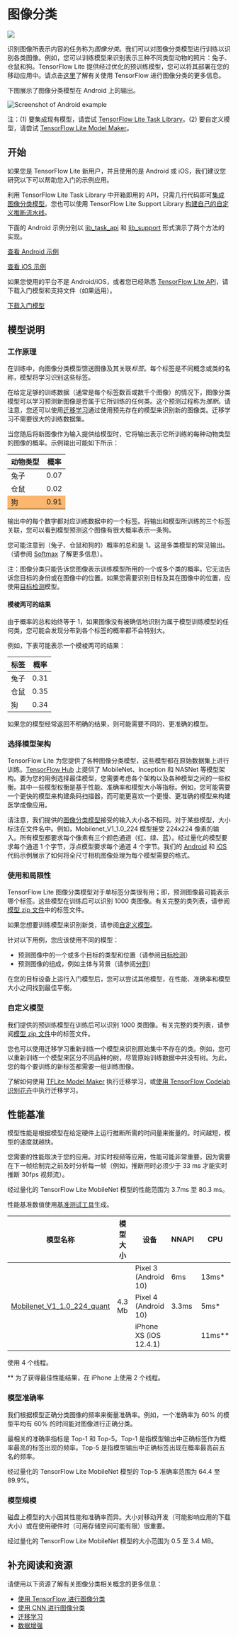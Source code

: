 # 图像分类


<img src="../images/image.png" class="attempt-right">

识别图像所表示内容的任务称为*图像分类*。我们可以对图像分类模型进行训练以识别各类图像。例如，您可以训练模型来识别表示三种不同类型动物的照片：兔子、仓鼠和狗。TensorFlow Lite 提供经过优化的预训练模型，您可以将其部署在您的移动应用中。请点击[这里](https://www.tensorflow.org/tutorials/images/classification)了解有关使用 TensorFlow 进行图像分类的更多信息。

下图展示了图像分类模型在 Android 上的输出。


<img src="https://github.com/tensorflow/docs-l10n/blob/master/site/zh-cn/lite/examples/image_classification/images/android_banana.png?raw=true" alt="Screenshot of Android example" class="">

注：(1) 要集成现有模型，请尝试 [TensorFlow Lite Task Library](https://www.tensorflow.org/lite/inference_with_metadata/task_library/image_classifier)。(2) 要自定义模型，请尝试 [TensorFlow Lite Model Maker](https://www.tensorflow.org/lite/models/modify/model_maker/image_classification)。

## 开始

如果您是 TensorFlow Lite 新用户，并且使用的是 Android 或 iOS，我们建议您研究以下可以帮助您入门的示例应用。

利用 TensorFlow Lite Task Library 中开箱即用的 API，只需几行代码即可[集成图像分类模型](https://github.com/tensorflow/tensorflow/blob/master/tensorflow/lite/g3doc/inference_with_metadata/task_library/image_classifier.md)。您也可以使用 TensorFlow Lite Support Library [构建自己的自定义推断流水线](../../inference_with_metadata/lite_support)。

下面的 Android 示例分别以 [lib_task_api](https://github.com/tensorflow/examples/tree/master/lite/examples/image_classification/android/lib_task_api) 和 [lib_support](https://github.com/tensorflow/examples/tree/master/lite/examples/image_classification/android/lib_support) 形式演示了两个方法的实现。

<a class="button button-primary" href="https://github.com/tensorflow/examples/tree/master/lite/examples/image_classification/android">查看 Android 示例</a>

<a class="button button-primary" href="https://github.com/tensorflow/examples/tree/master/lite/examples/image_classification/ios">查看 iOS 示例</a>

如果您使用的平台不是 Android/iOS，或者您已经熟悉 [TensorFlow Lite API](https://www.tensorflow.org/api_docs/python/tf/lite)，请下载入门模型和支持文件（如果适用）。

<a class="button button-primary" href="https://storage.googleapis.com/download.tensorflow.org/models/tflite/mobilenet_v1_1.0_224_quant_and_labels.zip">下载入门模型</a>

## 模型说明

### 工作原理

在训练中，向图像分类模型馈送图像及其关联*标签*。每个标签是不同概念或类的名称，模型将学习识别这些标签。

在给定足够的训练数据（通常是每个标签数百或数千个图像）的情况下，图像分类模型可以学习预测新图像是否属于它所训练的任何类。这个预测过程称为*推断*。请注意，您还可以使用[迁移学习](https://www.tensorflow.org/tutorials/images/transfer_learning)通过使用预先存在的模型来识别新的图像类。迁移学习不需要很大的训练数据集。

当您随后将新图像作为输入提供给模型时，它将输出表示它所训练的每种动物类型的图像的概率。示例输出可能如下所示：

<table style="width: 40%;">
  <thead>
    <tr>
      <th>动物类型</th>
      <th>概率</th>
    </tr>
  </thead>
  <tbody>
    <tr>
      <td>兔子</td>
      <td>0.07</td>
    </tr>
    <tr>
      <td>仓鼠</td>
      <td>0.02</td>
    </tr>
    <tr>
      <td style="background-color: #fcb66d;">狗</td>
      <td style="background-color: #fcb66d;">0.91</td>
    </tr>
  </tbody>
</table>

输出中的每个数字都对应训练数据中的一个标签。将输出和模型所训练的三个标签关联，您可以看到模型预测这个图像有很大概率表示一条狗。

您可能注意到（兔子、仓鼠和狗的）概率的总和是 1。这是多类模型的常见输出。（请参阅 <a href="https://developers.google.com/machine-learning/crash-course/multi-class-neural-networks/softmax">Softmax</a> 了解更多信息）。

注：图像分类只能告诉您图像表示训练模型所用的一个或多个类的概率。它无法告诉您目标的身份或在图像中的位置。如果您需要识别目标及其在图像中的位置，应使用<a href="../object_detection/overview">目标检测</a>模型。

<h4>模棱两可的结果</h4>

由于概率的总和始终等于 1，如果图像没有被确信地识别为属于模型训练模型的任何类，您可能会发现分布到各个标签的概率都不会特别大。

例如，下表可能表示一个模棱两可的结果：


<table style="width: 40%;">   <thead>     <tr>       <th>标签</th>       <th>概率</th>     </tr>   </thead>   <tbody>     <tr>       <td>兔子</td>       <td>0.31</td>     </tr>     <tr>       <td>仓鼠</td>       <td>0.35</td>     </tr>     <tr>       <td>狗</td>       <td>0.34</td>     </tr>   </tbody> </table> 如果您的模型经常返回不明确的结果，则可能需要不同的、更准确的模型。

<h3>选择模型架构</h3>

TensorFlow Lite 为您提供了各种图像分类模型，这些模型都在原始数据集上进行训练。<a href="https://tfhub.dev/s?deployment-format=lite">TensorFlow Hub</a> 上提供了 MobileNet、Inception 和 NASNet 等模型架构。要为您的用例选择最佳模型，您需要考虑各个架构以及各种模型之间的一些权衡。其中一些模型权衡是基于性能、准确率和模型大小等指标。例如，您可能需要一个更快的模型来构建条码扫描器，而可能更喜欢一个更慢、更准确的模型来构建医学成像应用。

请注意，我们提供的<a href="https://www.tensorflow.org/lite/guide/hosted_models#image_classification">图像分类模型</a>接受的输入大小各不相同。对于某些模型，大小标注在文件名中。例如，Mobilenet_V1_1.0_224 模型接受 224x224 像素的输入。所有模型都要求每个像素有三个颜色通道（红、绿、蓝）。经过量化的模型要求每个通道 1 个字节，浮点模型要求每个通道 4 个字节。我们的 <a href="https://github.com/tensorflow/examples/tree/master/lite/examples/image_classification/android_java">Android</a> 和 <a href="https://github.com/tensorflow/examples/tree/master/lite/examples/image_classification/ios">iOS</a> 代码示例展示了如何将全尺寸相机图像处理为每个模型需要的格式。

<h3>使用和局限性</h3>

TensorFlow Lite 图像分类模型对于单标签分类很有用；即，预测图像最可能表示哪个标签。这些模型在训练后可以识别 1000 类图像。有关完整的类列表，请参阅<a href="https://storage.googleapis.com/download.tensorflow.org/models/tflite/mobilenet_v1_1.0_224_quant_and_labels.zip">模型 zip 文件</a>中的标签文件。

如果您想要训练模型来识别新类，请参阅<a href="#customize_model">自定义模型</a>。

针对以下用例，您应该使用不同的模型：

<ul>
  <li>预测图像中的一个或多个目标的类型和位置（请参阅<a href="../object_detection/overview">目标检测</a>）</li>
  <li>预测图像的组成，例如主体与背景（请参阅<a href="../segmentation/overview">分割</a>）</li>
</ul>

在您的目标设备上运行入门模型后，您可以尝试其他模型，在性能、准确率和模型大小之间找到最佳平衡。

<h3>自定义模型</h3>

我们提供的预训练模型在训练后可以识别 1000 类图像。有关完整的类列表，请参阅<a href="https://storage.googleapis.com/download.tensorflow.org/models/tflite/mobilenet_v1_1.0_224_quant_and_labels.zip">模型 zip 文件</a>中的标签文件。

您也可以使用迁移学习重新训练一个模型来识别原始集中不存在的类。例如，您可以重新训练一个模型来区分不同品种的树，尽管原始训练数据中并没有树。为此，您的每个要训练的新标签都需要一组训练图像。

了解如何使用 <a href="https://www.tensorflow.org/lite/models/modify/model_maker/image_classification">TFLite Model Maker</a> 执行迁移学习，或<a href="https://codelabs.developers.google.com/codelabs/recognize-flowers-with-tensorflow-on-android/index.html#0">使用 TensorFlow Codelab 识别花卉</a>中执行迁移学习。

<h2>性能基准</h2>

模型性能是根据模型在给定硬件上运行推断所需的时间量来衡量的。时间越短，模型的速度就越快。

您需要的性能取决于您的应用。对实时视频等应用，性能可能非常重要，因为需要在下一帧绘制完之前及时分析每一帧（例如，推断用时必须少于 33 ms 才能实时推断 30fps 视频流）。

经过量化的 TensorFlow Lite MobileNet 模型的性能范围为 3.7ms 至 80.3 ms。

性能基准数值使用<a href="https://www.tensorflow.org/lite/performance/benchmarks">基准测试工具</a>生成。

<table>
  <thead>
    <tr>
      <th>模型名称</th>
      <th>模型大小</th>
      <th>设备</th>
      <th>NNAPI</th>
      <th>CPU</th>
    </tr>
  </thead>
  <tr>
    <td rowspan="3">       <a href="https://storage.googleapis.com/download.tensorflow.org/models/tflite/mobilenet_v1_1.0_224_quant_and_labels.zip">Mobilenet_V1_1.0_224_quant</a> </td>
    <td rowspan="3">       4.3 Mb</td>
    <td>Pixel 3 (Android 10)</td>
    <td>6ms</td>
    <td>13ms*</td>
  </tr>
   <tr>
     <td>Pixel 4 (Android 10)</td>
    <td>3.3ms</td>
    <td>5ms*</td>
  </tr>
   <tr>
     <td>iPhone XS (iOS 12.4.1)</td>
     <td></td>
    <td>11ms**</td>
  </tr>
</table>

使用 4 个线程。

** 为了获得最佳性能结果，在 iPhone 上使用 2 个线程。

### 模型准确率

我们根据模型正确分类图像的频率来衡量准确率。例如，一个准确率为 60% 的模型平均有 60% 的时间能对图像进行正确分类。

最相关的准确率指标是 Top-1 和 Top-5。Top-1 是指模型输出中正确标签作为概率最高的标签出现的频率。Top-5 是指模型输出中正确标签出现在概率最高前五名的频率。

经过量化的 TensorFlow Lite MobileNet 模型的 Top-5 准确率范围为 64.4 至 89.9%。

### 模型规模

磁盘上模型的大小因其性能和准确率而异。大小对移动开发（可能影响应用的下载大小）或在使用硬件时（可用存储空间可能有限）很重要。

经过量化的 TensorFlow Lite MobileNet 模型的大小范围为 0.5 至 3.4 MB。

## 补充阅读和资源

请使用以下资源了解有关图像分类相关概念的更多信息：

- [使用 TensorFlow 进行图像分类](https://www.tensorflow.org/tutorials/images/classification)
- [使用 CNN 进行图像分类](https://www.tensorflow.org/tutorials/images/cnn)
- [迁移学习](https://www.tensorflow.org/tutorials/images/transfer_learning)
- [数据增强](https://www.tensorflow.org/tutorials/images/data_augmentation)
